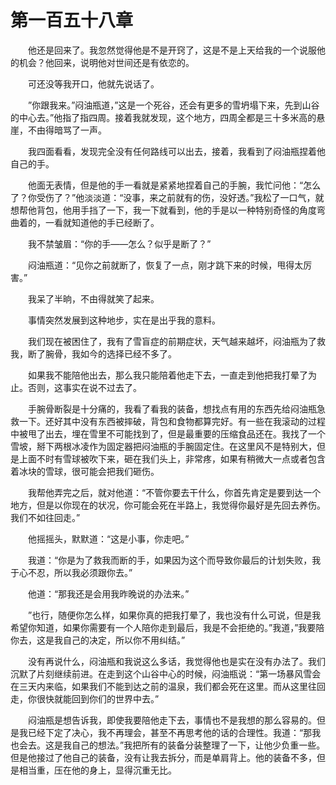 # 第一百五十八章


　　他还是回来了。我忽然觉得他是不是开窍了，这是不是上天给我的一个说服他的机会？他回来，说明他对世间还是有依恋的。

　　可还没等我开口，他就先说话了。

　　”你跟我来。”闷油瓶道，”这是一个死谷，还会有更多的雪坍塌下来，先到山谷的中心去。”他指了指四周。接着我就发现，这个地方，四周全都是三十多米高的悬崖，不由得暗骂了一声。

　　我四面看看，发现完全没有任何路线可以出去，接着，我看到了闷油瓶捏着他自己的手。

　　他面无表情，但是他的手一看就是紧紧地捏着自己的手腕，我忙问他：“怎么了？你受伤了？”他淡淡道：“没事，来之前就有的伤，没好透。”我松了一口气，就想帮他背包，他用手挡了一下，我一下就看到，他的手是以一种特别奇怪的角度弯曲着的，一看就知道他的手已经断了。

　　我不禁皱眉：“你的手——怎么？似乎是断了？”

　　闷油瓶道：“见你之前就断了，恢复了一点，刚才跳下来的时候，甩得太厉害。”

　　我呆了半晌，不由得就笑了起来。

　　事情突然发展到这种地步，实在是出乎我的意料。

　　我们现在被困住了，我有了雪盲症的前期症状，天气越来越坏，闷油瓶为了救我，断了腕骨，我如今的选择已经不多了。

　　如果我不能陪他出去，那么我只能陪着他走下去，一直走到他把我打晕了为止。否则，这事实在说不过去了。

　　手腕骨断裂是十分痛的，我看了看我的装备，想找点有用的东西先给闷油瓶急救一下。还好其中没有东西被摔破，背包和食物都算完好。有一些在我滚动的过程中被甩了出去，埋在雪里不可能找到了，但是最重要的压缩食品还在。我找了一个雪坡，掰下两根冰凌作为固定器把闷油瓶的手腕固定住。在这里风不是特别大，但是上面不时有雪球被吹下来，砸在我们头上，非常疼，如果有稍微大一点或者包含着冰块的雪球，很可能会把我们砸伤。

　　我帮他弄完之后，就对他道：“不管你要去干什么，你首先肯定是要到达一个地方，但是以你现在的状况，你可能会死在半路上，我觉得你最好是先回去养伤。我们不如往回走。”

　　他摇摇头，默默道：“这是小事，你走吧。”

　　我道：“你是为了救我而断的手，如果因为这个而导致你最后的计划失败，我于心不忍，所以我必须跟你去。”

　　他道：“那我还是会用我昨晚说的办法来。”

　　”也行，随便你怎么样，如果你真的把我打晕了，我也没有什么可说，但是我希望你知道，如果你需要有一个人陪你走到最后，我是不会拒绝的。”我道，”我要陪你去，这是我自己的决定，所以你不用纠结。”

　　没有再说什么，闷油瓶和我说这么多话，我觉得他也是实在没有办法了。我们沉默了片刻继续前进。在走到这个山谷中心的时候，闷油瓶说：“第一场暴风雪会在三天内来临，如果我们不能到达之前的温泉，我们都会死在这里。而从这里往回走，你很快就能回到你们的世界中去。”

　　闷油瓶是想告诉我，即使我要陪他走下去，事情也不是我想的那么容易的。但是我已经下定了决心，我不再理会，甚至不再思考他的话的合理性。我道：“那我也会去。这是我自己的想法。”我把所有的装备分装整理了一下，让他少负重一些。但是他接过了他自己的装备，没有让我去拆分，而是单肩背上。他的装备不多，但是相当重，压在他的身上，显得沉重无比。

